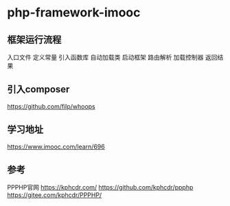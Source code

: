 # php-framework-imooc

## 框架运行流程

入口文件 定义常量 引入函数库 自动加载类 启动框架 路由解析 加载控制器 返回结果

## 引入composer

<https://github.com/filp/whoops>

## 学习地址

<https://www.imooc.com/learn/696>

## 参考

PPPHP官网
<https://kphcdr.com/>
<https://github.com/kphcdr/ppphp>
<https://gitee.com/kphcdr/PPPHP/>
